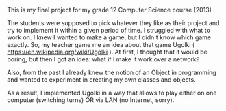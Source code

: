 This is my final project for my grade 12 Computer Science course (2013)

The students were supposed to pick whatever they like as their project and try to implement it within a given period of time.
I struggled with what to work on. I knew I wanted to make a game, but I didn't know which game exactly. 
So, my teacher game me an idea about that game Ugolki ( https://en.wikipedia.org/wiki/Ugolki ). 
At first, I thought that it would be boring, but then I got an idea: what if I make it work over a network? 

Also, from the past I already knew the notion of an Object in programming and wanted to experiment in creating my own classes and objects.

As a result, I implemented Ugolki in a way that allows to play either on one computer (switching turns) OR via LAN (no Internet, sorry).


